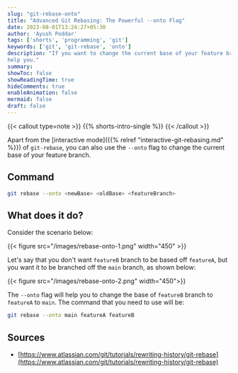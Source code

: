 ```yaml
---
slug: "git-rebase-onto"
title: "Advanced Git Rebasing: The Powerful --onto Flag"
date: 2023-08-01T13:24:27+05:30
author: 'Ayush Poddar'
tags: ['shorts', 'programming', 'git']
keywords: ['git', 'git-rebase', 'onto']
description: "If you want to change the current base of your feature branch, the --onto flag should
help you."
summary:
showToc: false
showReadingTime: true
hideComments: true
enableAnimation: false
mermaid: false
draft: false
---
```


{{< callout type=note >}}
{{% shorts-intro-single %}}
{{< /callout >}}

Apart from the [interactive mode]({{% relref "interactive-git-rebasing.md" %}}) of `git-rebase`, you can also use the `--onto` flag to change the current
base of your feature branch.

## Command
```sh
git rebase --onto <newBase> <oldBase> <featureBranch>
```

What does it do?
------

Consider the scenario below:

{{< figure src="/images/rebase-onto-1.png" width="450" >}}

Let's say that you don't want `featureB` branch to be based off `featureA`, but you want it to be
branched off the `main` branch, as shown below:

{{< figure src="/images/rebase-onto-2.png" width="450">}}

The `--onto` flag will help you to change the base of `featureB` branch to `featureA` to `main`. The
command that you need to use will be:

```sh
git rebase --onto main featureA featureB
```

## Sources
- [https://www.atlassian.com/git/tutorials/rewriting-history/git-rebase](https://www.atlassian.com/git/tutorials/rewriting-history/git-rebase)
